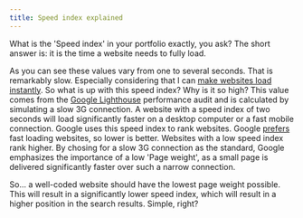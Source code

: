 ```yaml
---
title: Speed index explained
---
```


What is the 'Speed index' in your portfolio exactly, you ask? The short answer is: it is the time a website needs to fully load.

As you can see these values vary from one to several seconds. That is remarkably slow. Especially considering that I can [make websites load instantly](/blog/websites-that-load-instantly). So what is up with this speed index? Why is it so high? This value comes from the [Google Lighthouse](/blog/google-lighthouse-score/) performance audit and is calculated by simulating a slow 3G connection. A website with a speed index of two seconds will load significantly faster on a desktop computer or a fast mobile connection. Google uses this speed index to rank websites. Google [prefers](https://webmasters.googleblog.com/2018/01/using-page-speed-in-mobile-search.html?m=1) fast loading websites, so lower is better. Websites with a low speed index rank higher. By chosing for a slow 3G connection as the standard, Google emphasizes the importance of a low 'Page weight', as a small page is delivered significantly faster over such a narrow connection.

So... a well-coded website should have the lowest page weight possible. This will result in a significantly lower speed index, which will result in a higher position in the search results. Simple, right?